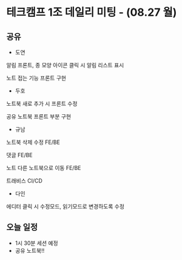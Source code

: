 

# 테크캠프 1조 데일리 미팅 - (08.27 월)

## 공유
- 도연

알림 프론트, 종 모양 아이콘 클릭 시 알림 리스트 표시

노트 접는 기능 프론트 구현

- 두호

노트북 새로 추가 시 프론트 수정

공유 노트북 프론트 부분 구현

- 규남

노트북 삭제 수정 FE/BE

댓글 FE/BE

노트 다른 노트북으로 이동 FE/BE

트래비스 CI/CD

- 다인

에디터 클릭 시 수정모드, 읽기모드로 변경하도록 수정


## 오늘 일정
- 1시 30분 세션 예정
- 공유 노트북!!
